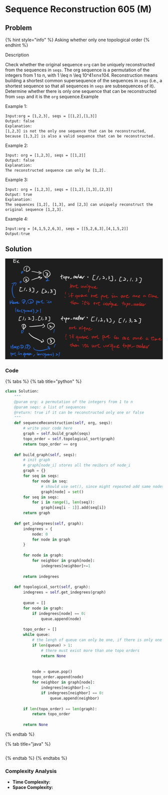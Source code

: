 # Sequence Reconstruction 605 \(M\)

## Problem

{% hint style="info" %}
Asking whether only one topological order
{% endhint %}

Description

Check whether the original sequence `org` can be uniquely reconstructed from the sequences in `seqs`. The org sequence is a permutation of the integers from 1 to n, with 1 \leq n \leq 10^41≤n≤10​4​​. Reconstruction means building a shortest common supersequence of the sequences in `seqs` \(i.e., a shortest sequence so that all sequences in `seqs` are subsequences of it\). Determine whether there is only one sequence that can be reconstructed from `seqs` and it is the `org` sequence.Example

Example 1:

```text
Input:org = [1,2,3], seqs = [[1,2],[1,3]]
Output: false
Explanation:
[1,2,3] is not the only one sequence that can be reconstructed, because [1,3,2] is also a valid sequence that can be reconstructed.
```

Example 2:

```text
Input: org = [1,2,3], seqs = [[1,2]]
Output: false
Explanation:
The reconstructed sequence can only be [1,2].
```

Example 3:

```text
Input: org = [1,2,3], seqs = [[1,2],[1,3],[2,3]]
Output: true
Explanation:
The sequences [1,2], [1,3], and [2,3] can uniquely reconstruct the original sequence [1,2,3].
```

Example 4:

```text
Input:org = [4,1,5,2,6,3], seqs = [[5,2,6,3],[4,1,5,2]]
Output:true
```

## Solution

![](../../../.gitbook/assets/screen-shot-2021-04-21-at-12.46.32-am.png)

### Code

{% tabs %}
{% tab title="python" %}
```python
class Solution:
    """
    @param org: a permutation of the integers from 1 to n
    @param seqs: a list of sequences
    @return: true if it can be reconstructed only one or false
    """
    def sequenceReconstruction(self, org, seqs):
        # write your code here
        graph = self.build_graph(seqs)
        topo_order = self.topological_sort(graph)
        return topo_order == org
    
    def build_graph(self, seqs):
        # init graph
        # graph[node_i] stores all the neibors of node_i
        graph = {}
        for seq in seqs:
            for node in seq:
                # should use set(), since might repeated add same nodes
                graph[node] = set()
        for seq in seqs:
            for i in range(1, len(seq)):
                graph[seq[i - 1]].add(seq[i])
        return graph
    
    def get_indegrees(self, graph):
        indegrees = {
            node: 0
            for node in graph
        }

        for node in graph:
            for neighbor in graph[node]:
                indegrees[neighbor]+=1
        
        return indegrees
    
    def topological_sort(self, graph):
        indegrees = self.get_indegrees(graph)
        
        queue = []
        for node in graph:
            if indegrees[node] == 0:
                queue.append(node)
        
        topo_order = []
        while queue:
            # the lengh of queue can only be one, if there is only one topo order exist
            if len(queue) > 1:
                # there must exist more than one topo orders
                return None
            

            node = queue.pop()
            topo_order.append(node)
            for neighbor in graph[node]:
                indegrees[neighbor]-=1
                if indegrees[neighbor] == 0:
                    queue.append(neighbor)
        
        if len(topo_order) == len(graph):
            return topo_order

        return None            


```
{% endtab %}

{% tab title="java" %}
```

```
{% endtab %}
{% endtabs %}

### Complexity Analysis

* **Time Complexity:**
* **Space Complexity:**

